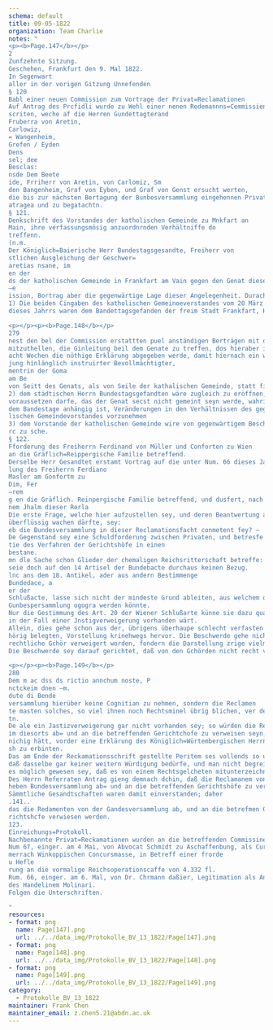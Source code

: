 ```yaml
---
schema: default  
title: 09-05-1822
organization: Team Charlie
notes: "
<p><b>Page.147</b></p>
2
Zunfzehnte Sitzung.
Geschehen, Frankfurt den 9. Mal 1822.
In Segenwart
aller in der vorigen Gitzung Unnefenden
§ 120
Babl einer neuen Commission zum Vortrage der Privat=Reclamationen
Auf Antrag des Prcfidli wurde zu Wehl einer nenen Redemannns=Cemmissien ge
scriten, weche af die Herren Gundettagterand
Fruberra von Aretin,
Carlowiz,
= Wangenheim,
Grefen / Eyden
Dens
sel; dee
Besclas:
nsde Dem Beete
ide, Frriherr von Aretin, von Carlomiz, Sm
den Bangenheim, Graf von Eyben, und Graf von Genst ersucht werten,
die bis zur nächsten Bertagung der Bunbesversammlung eingehennen Privat=Reclamarione
atragea und zu begatachtn.
§ 121.
Denkschrift des Vorstandes der katholischen Gemeinde zu Mnkfart an
Main, ihre verfassungsmösig anzuordnrnden Verhältniffe do
treffenn.
(n.m.
Der Königlich=Baierische Herr Bundestagsgesandte, Freiherr von
stlichen Ausgleichung der Geschwer=
aretias nsane, im
en der
ds der katholischen Gemeinde in Frankfart am Vain gegen den Genat dieser frrien Statt
—e
ission, Bortrag aber die gegenwärtige Lage dieser Angelegenheit. Durach
1) Die beiden Cingaben des katholischen Gemeinoeverstandes vom 20 März und 30. Bord
dieses Jahrrs waren dem Bandettagsgefanden der freim Stadt Frankfart, Herrn Danz.

<p></p><p><b>Page.148</b></p>
279
nest den bel der Commission erstattten puel anständigen Berträgen mit dem Ersuchen
mitzuthellen, die Ginleitung beil dem Genate zu treffen, dos hieraber in Zeit von lingstras
acht Wochen die nöthige Erklärung abgegeben werde, damit hiernach ein weiterer!
jung hinlänglich instruirter Bevollmächtigter,
mentrin der Goma
am Be
von Seitt des Genats, als von Seile der kathalischen Gemeinde, statt finden fünne;
2) dem städtischen Herrn Bundestagsgefandten wäre zugleich zu eröffnen, wie 1
voraussetzen darfe, das der Genat secst nicht gemeint seyn werde, wahrind die Sache a
dem Bandestage anhängig ist, Veränderungen in den Verhältnissen des gegenwärtigen katho=
lischen Gemeindevorstandes vorzunehmen
3) dem Vorstande der katholischen Gemeinde wire von gegenwärtigem Beschluse Nach=
rc zu sche.
§ 122.
Fforderung des Freiherrn Ferdinand von Müller und Conforten zu Wien
an die Gräflich=Reippergische Familie betreffend.
Derselbe Herr Gesandtet erstamt Vortrag auf die unter Num. 66 dieses Jahres
lung des Freiherrn Ferdiano
Masler am Gonfortm zu
Dim, Fer
—rem
g en die Gräflich. Reinpergische Familie betreffend, und dusfert, nach vollstandig aus
nem Jhalm dieser Rerla
Die erste Frage, welche hier aufzustellen sey, und deren Beantwertung alle weitern
überflüssig wachen därfte, sey:
eb die Bundesversammlung in dieser Reclamationsfacht conmetent fey? —
De Gegenstand sey eine Schuldforderung zwischen Privaten, und betresfe Beschwerden
tie des Verfahren der Gerichtshöfe in einen
bestane.
mn dle Sache schon Glieder der chemaligen Reichsritterschaft betreffe: so habe die
seie doch auf den 14 Artisel der Bundebacte durchaus keinen Bezug.
lnc ans dem 18. Antikel, ader aus andern Bestimmenge
Bundedace, a
er der
Schlußacte, lasse sich nicht der mindeste Grund ableiten, aus welchem diese Sacht vor die
Gunbespersammlung ogogra werden könnte.
Nur die Gestimmung des Art. 20 der Wiener Schlußarte künne sie dazu qualificiren,
in der Fall einer Jnstigverweigerung vorhanden wärt.
Allein, dies gehe schon aus der, übrigens überhaupe schlecht verfasten und nicht g
hörig belegten, Vorstellung krinehwegs hervor. Die Beschwerde gehe nicht dahin, daß das
rechtliche Gchör verweigert worden, fondern die Darstellung zrige vielmehr das Gegen
Die Beschwerde sey darauf gerichtet, daß von den Gchörden nicht recht verfahren, das Un

<p></p><p><b>Page.149</b></p>
280
Dem m ac dss ds rictio annchum noste, P
nctckeim dnen —m.
dute di Bende
versammlung hierüber keine Cognitian zu nehmen, sondern die Reclamen
te masten solches, so viel ihnen noch Rechtsminel übrig blichen, ver den Landesgerichten
tn.
De ale ein Jastizverweigerung gar nicht vorhanden sey; so würden die Rerlamen
im diesorts ab= und an die betreffenden Gerichtchofe zu verweisen seyn, ohne daß man
nichig hätt, vorder eine Erklärung des Königlich=Würtembergischen Herrn Gefandern
sh zu erbinten.
Das am Ende der Reckamationsschrift gestellte Peritem ses vollends so ungereimt,
daß dasselbe gar keiner weitern Würdigung bedürfe, und man nicht begreifen konne, mi
es möglich gewesen sey, daß es von einem Rechtsgelcheten mitunterzeichnet worden.
Des Herrn Referraten Antrag gieng demnach dchin, daß die Reclamanem von
heben Bundesversammlung ab= und an die betreffenden Gerichtshöfe zu verweisen waren
Sämmtliche Gesandtschaften waren damit einverstanden; daher
.141..
das die Redamenten von der Gandesversammlung ab, und an die betrefmen Ge
richtshcfe verwiesen werden.
123.
Einreichungs=Protokoll.
Nachbenannte Privat=Reckamationen wurden an die betreffenden Commissinen verwiesen:
Num 67, einger. am 4 Mai, von Abvocat Schmidt zu Aschaffenbung, als Curator
merrach Winkoppischen Concursmasse, in Betreff einer frorde
u Hefle
rung an die vormalige Reichsoperationscaffe von 4.332 fl.
Rum. 66, einger. am 6. Mal, von Dr. Chrmann daßier, Legitimation als Anmalt
des Handelinem Molinari.
Folgen die Unterschriften.

"
resources: 
- format: png 
  name: Page[147].png 
  url: ../../data_img/Protokolle_BV_13_1822/Page[147].png 
- format: png 
  name: Page[148].png 
  url: ../../data_img/Protokolle_BV_13_1822/Page[148].png 
- format: png 
  name: Page[149].png 
  url: ../../data_img/Protokolle_BV_13_1822/Page[149].png 
category: 
  - Protokolle_BV_13_1822 
maintainer: Frank Chen
maintainer_email: z.chen5.21@abdn.ac.uk
--- 
```


